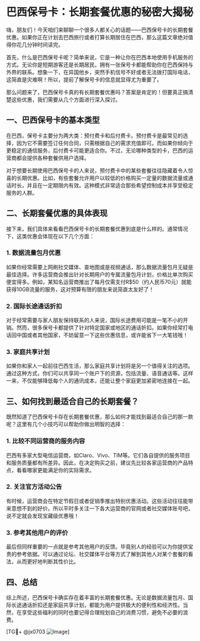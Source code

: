 # 巴西保号卡：长期套餐优惠的秘密大揭秘

嗨，朋友们！今天咱们来聊聊一个很多人都关心的话题——巴西保号卡的长期套餐优惠。如果你正在计划去巴西旅行或者打算长期居住在巴西，那么这篇文章绝对值得你花几分钟时间读完。

首先，什么是巴西保号卡呢？简单来说，它是一种让你在巴西本地使用手机服务的方式。无论你是短期游客还是长期居民，拥有一张保号卡都能帮助你在巴西保持与外界的联系。想象一下，在异国他乡，突然手机信号不好或者无法拨打国际电话，这简直是灾难啊！所以，提前了解保号卡的信息就显得尤为重要了。

那么问题来了，巴西保号卡真的有长期套餐优惠吗？答案是肯定的！但要真正搞清楚这些优惠，我们需要从几个方面进行深入探讨。

## 一、巴西保号卡的基本类型

在巴西，保号卡主要分为两大类：预付费卡和后付费卡。预付费卡是最常见的选择，因为它不需要签订任何合同，只需根据自己的需求充值即可。而如果你倾向于更稳定的通信服务，后付费卡可能更适合你。不过，无论哪种类型的卡，巴西的运营商都会提供各种套餐供用户选择。

对于想要长期使用巴西保号卡的人来说，预付费卡中的某些套餐往往隐藏着令人惊喜的长期优惠。比如，有些套餐允许用户以较低的价格购买一定量的数据流量或通话时长，并且在一定期限内有效。这种模式非常适合那些希望控制成本并享受稳定服务的人群。

## 二、长期套餐优惠的具体表现

接下来，我们具体来看看巴西保号卡的长期套餐优惠到底是什么样的。通常情况下，这类优惠会体现在以下几个方面：

### 1. 数据流量包月优惠
如果你经常需要上网刷社交媒体、查地图或是视频通话，那么数据流量包月无疑是最佳选择。许多运营商会推出针对长期用户的专属流量包月计划，价格比单次购买便宜得多。例如，某知名运营商推出了每月仅需支付R$50（约人民币70元）就能获得10GB流量的服务，这对预算有限的朋友来说简直太友好了！

### 2. 国际长途通话折扣
对于经常需要与家人朋友保持联系的人来说，国际长途费用可能是一笔不小的开销。然而，很多保号卡都提供了针对特定国家或地区的通话折扣。如果你经常打电话回中国或者其他国家，不妨留意一下这些优惠信息，或许能省下一大笔钱哦！

### 3. 家庭共享计划
如果你和家人一起前往巴西生活，那么家庭共享计划将是另一个值得关注的选项。通过这种方式，你们可以共享同一个账户下的资源，包括流量、语音通话等。这样一来，不仅能够降低每个人的通讯成本，还能让整个家庭更加紧密地连接在一起。

## 三、如何找到最适合自己的长期套餐？

既然知道了巴西保号卡存在长期套餐优惠，那么如何才能找到最适合自己的那一款呢？这里有几个小技巧可以帮助你做出明智的选择：

### 1. 比较不同运营商的服务内容
巴西有多家大型电信运营商，如Claro、Vivo、TIM等。它们各自提供的服务项目和服务质量都有所差异。因此，在决定购买之前，建议先比较各家运营商的产品特点，看看哪家更能满足你的实际需求。

### 2. 关注官方活动公告
有时候，运营商会在特定节假日或者促销季推出特别优惠活动。这些活动往往能带来意想不到的好价。所以平时多关注一下各大运营商的官网或者社交媒体账号吧，说不定就会发现宝藏级优惠哦！

### 3. 参考其他用户的评价
最后但同样重要的一点就是参考其他用户的反馈。毕竟别人的经验可以为你提供宝贵的参考依据。可以通过论坛、社交媒体平台等方式了解到其他人对某个套餐的看法，从而更好地判断其性价比。

## 四、总结

综上所述，巴西保号卡确实存在着丰富的长期套餐优惠。无论是数据流量包月、国际长途通话折扣还是家庭共享计划，都能为用户提供极大的便利性和经济性。当然，在享受这些福利的同时也要记得合理规划自己的消费习惯，避免不必要的浪费。

[TG💪+ @jx0703 ![Image](https://github.com/user-attachments/assets/dbca1d08-cadb-493c-b0ec-ad6f7a83f270)]